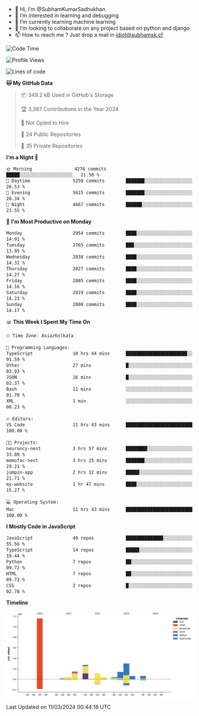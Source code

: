 - 👋 Hi, I’m @SubhamKumarSadhukhan
- 👀 I’m interested in learning and debugging
- 🌱 I’m currently learning machine learning
- 💞️ I’m looking to collaborate on any project based on python and django
- 📫 How to reach me ?
      Just drop a mail in idiot@subhamsk.cf

<!---
SubhamKumarSadhukhan/SubhamKumarSadhukhan is a ✨ special ✨ repository because its `README.md` (this file) appears on your GitHub profile.
You can click the Preview link to take a look at your changes.
--->


<!--START_SECTION:waka-->
![Code Time](http://img.shields.io/badge/Code%20Time-1%2C987%20hrs%2056%20mins-blue)

![Profile Views](http://img.shields.io/badge/Profile%20Views-30-blue)

![Lines of code](https://img.shields.io/badge/From%20Hello%20World%20I%27ve%20Written-2.4%20million%20lines%20of%20code-blue)

**🐱 My GitHub Data** 

> 📦 349.2 kB Used in GitHub's Storage 
 > 
> 🏆 3,387 Contributions in the Year 2024
 > 
> 🚫 Not Opted to Hire
 > 
> 📜 24 Public Repositories 
 > 
> 🔑 35 Private Repositories 
 > 
**I'm a Night 🦉** 

```text
🌞 Morning                4276 commits        █████░░░░░░░░░░░░░░░░░░░░   21.58 % 
🌆 Daytime                5258 commits        ███████░░░░░░░░░░░░░░░░░░   26.53 % 
🌃 Evening                5615 commits        ███████░░░░░░░░░░░░░░░░░░   28.34 % 
🌙 Night                  4667 commits        ██████░░░░░░░░░░░░░░░░░░░   23.55 % 
```
📅 **I'm Most Productive on Monday** 

```text
Monday                   2954 commits        ████░░░░░░░░░░░░░░░░░░░░░   14.91 % 
Tuesday                  2765 commits        ███░░░░░░░░░░░░░░░░░░░░░░   13.95 % 
Wednesday                2838 commits        ████░░░░░░░░░░░░░░░░░░░░░   14.32 % 
Thursday                 2827 commits        ████░░░░░░░░░░░░░░░░░░░░░   14.27 % 
Friday                   2805 commits        ████░░░░░░░░░░░░░░░░░░░░░   14.16 % 
Saturday                 2819 commits        ████░░░░░░░░░░░░░░░░░░░░░   14.23 % 
Sunday                   2808 commits        ████░░░░░░░░░░░░░░░░░░░░░   14.17 % 
```


📊 **This Week I Spent My Time On** 

```text
🕑︎ Time Zone: Asia/Kolkata

💬 Programming Languages: 
TypeScript               10 hrs 44 mins      ███████████████████████░░   91.59 % 
Other                    27 mins             █░░░░░░░░░░░░░░░░░░░░░░░░   03.93 % 
JSON                     16 mins             █░░░░░░░░░░░░░░░░░░░░░░░░   02.37 % 
Bash                     11 mins             ░░░░░░░░░░░░░░░░░░░░░░░░░   01.70 % 
XML                      1 min               ░░░░░░░░░░░░░░░░░░░░░░░░░   00.23 % 

🔥 Editors: 
VS Code                  11 hrs 43 mins      █████████████████████████   100.00 % 

🐱‍💻 Projects: 
neuroncy-nest            3 hrs 57 mins       ████████░░░░░░░░░░░░░░░░░   33.80 % 
memofac-nest             3 hrs 25 mins       ███████░░░░░░░░░░░░░░░░░░   29.21 % 
jumpin-app               2 hrs 32 mins       █████░░░░░░░░░░░░░░░░░░░░   21.71 % 
my-website               1 hr 47 mins        ████░░░░░░░░░░░░░░░░░░░░░   15.27 % 

💻 Operating System: 
Mac                      11 hrs 43 mins      █████████████████████████   100.00 % 
```

**I Mostly Code in JavaScript** 

```text
JavaScript               40 repos            ██████████████░░░░░░░░░░░   55.56 % 
TypeScript               14 repos            █████░░░░░░░░░░░░░░░░░░░░   19.44 % 
Python                   7 repos             ██░░░░░░░░░░░░░░░░░░░░░░░   09.72 % 
HTML                     7 repos             ██░░░░░░░░░░░░░░░░░░░░░░░   09.72 % 
CSS                      2 repos             █░░░░░░░░░░░░░░░░░░░░░░░░   02.78 % 
```



**Timeline**

![Lines of Code chart](https://raw.githubusercontent.com/SubhamKumarSadhukhan/SubhamKumarSadhukhan/main/assets/bar_graph.png)


 Last Updated on 11/03/2024 00:44:18 UTC
<!--END_SECTION:waka-->
